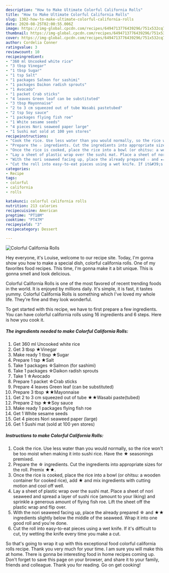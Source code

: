 ```yaml
---
description: "How to Make Ultimate Colorful California Rolls"
title: "How to Make Ultimate Colorful California Rolls"
slug: 1302-how-to-make-ultimate-colorful-california-rolls
date: 2020-08-25T02:00:55.006Z
image: https://img-global.cpcdn.com/recipes/6494713776439296/751x532cq70/colorful-california-rolls-recipe-main-photo.jpg
thumbnail: https://img-global.cpcdn.com/recipes/6494713776439296/751x532cq70/colorful-california-rolls-recipe-main-photo.jpg
cover: https://img-global.cpcdn.com/recipes/6494713776439296/751x532cq70/colorful-california-rolls-recipe-main-photo.jpg
author: Cordelia Conner
ratingvalue: 3
reviewcount: 10
recipeingredient:
- "360 ml Uncooked white rice"
- "3 tbsp Vinegar"
- "1 tbsp Sugar"
- "1 tsp Salt"
- "1 packages Salmon for sashimi"
- "1 packages Daikon radish sprouts"
- "1 Avocado"
- "1 packet Crab sticks"
- "4 leaves Green leaf can be substituted"
- "3 tbsp Mayonnaise"
- "2 to 3 cm squeezed out of tube Wasabi pastetubed"
- "2 tsp Soy sauce"
- "1 packages flying fish roe"
- "1 White sesame seeds"
- "4 pieces Nori seaweed paper large"
- "1 Sushi mat sold at 100 yen stores"
recipeinstructions:
- "Cook the rice. Use less water than you would normally, so the rice won&#39;t be too moist when making it into sushi rice. Have the ★ seasonings premixed."
- "Prepare the ☆ ingredients. Cut the ingredients into appropriate sizes for the roll. Premix ★★."
- "Once the rice is cooked, place the rice into a bowl (or ohitsu: a wooden container for cooked rice), add ★ and mix ingredients with cutting motion and cool off well."
- "Lay a sheet of plastic wrap over the sushi mat. Place a sheet of nori seaweed and spread a layer of sushi rice (amount to your liking) and sprinkle a generous amount of flying fish roe. Lift the sheet off the plastic wrap and flip over."
- "With the nori seaweed facing up, place the already prepared ☆ and ★★ ingredients slightly below the middle of the seaweed. Wrap it into one good roll and you&#39;re done."
- "Cut the roll into easy-to-eat pieces using a wet knife. If it&#39;s difficult to cut, try wetting the knife every time you make a cut."
categories:
- Recipe
tags:
- colorful
- california
- rolls

katakunci: colorful california rolls 
nutrition: 213 calories
recipecuisine: American
preptime: "PT18M"
cooktime: "PT47M"
recipeyield: "3"
recipecategory: Dessert

---
```



![Colorful California Rolls](https://img-global.cpcdn.com/recipes/6494713776439296/751x532cq70/colorful-california-rolls-recipe-main-photo.jpg)

Hey everyone, it's Louise, welcome to our recipe site. Today, I'm gonna show you how to make a special dish, colorful california rolls. One of my favorites food recipes. This time, I'm gonna make it a bit unique. This is gonna smell and look delicious.

Colorful California Rolls is one of the most favored of recent trending foods in the world. It is enjoyed by millions daily. It's simple, it is fast, it tastes yummy. Colorful California Rolls is something which I've loved my whole life. They're fine and they look wonderful.




To get started with this recipe, we have to first prepare a few ingredients. You can have colorful california rolls using 16 ingredients and 6 steps. Here is how you cook it.

<!--inarticleads1-->

##### The ingredients needed to make Colorful California Rolls:

1. Get 360 ml Uncooked white rice
1. Get 3 tbsp ★Vinegar
1. Make ready 1 tbsp ★Sugar
1. Prepare 1 tsp ★Salt
1. Take 1 packages ☆Salmon (for sashimi)
1. Take 1 packages ☆Daikon radish sprouts
1. Take 1 ☆Avocado
1. Prepare 1 packet ☆Crab sticks
1. Prepare 4 leaves Green leaf (can be substituted)
1. Prepare 3 tbsp ★★Mayonnaise
1. Get 2 to 3 cm squeezed out of tube ★★Wasabi paste(tubed)
1. Prepare 2 tsp ★★Soy sauce
1. Make ready 1 packages flying fish roe
1. Get 1 White sesame seeds
1. Get 4 pieces Nori seaweed paper (large)
1. Get 1 Sushi mat (sold at 100 yen stores)




<!--inarticleads2-->

##### Instructions to make Colorful California Rolls:

1. Cook the rice. Use less water than you would normally, so the rice won&#39;t be too moist when making it into sushi rice. Have the ★ seasonings premixed.
1. Prepare the ☆ ingredients. Cut the ingredients into appropriate sizes for the roll. Premix ★★.
1. Once the rice is cooked, place the rice into a bowl (or ohitsu: a wooden container for cooked rice), add ★ and mix ingredients with cutting motion and cool off well.
1. Lay a sheet of plastic wrap over the sushi mat. Place a sheet of nori seaweed and spread a layer of sushi rice (amount to your liking) and sprinkle a generous amount of flying fish roe. Lift the sheet off the plastic wrap and flip over.
1. With the nori seaweed facing up, place the already prepared ☆ and ★★ ingredients slightly below the middle of the seaweed. Wrap it into one good roll and you&#39;re done.
1. Cut the roll into easy-to-eat pieces using a wet knife. If it&#39;s difficult to cut, try wetting the knife every time you make a cut.




So that's going to wrap it up with this exceptional food colorful california rolls recipe. Thank you very much for your time. I am sure you will make this at home. There is gonna be interesting food in home recipes coming up. Don't forget to save this page on your browser, and share it to your family, friends and colleague. Thank you for reading. Go on get cooking!
